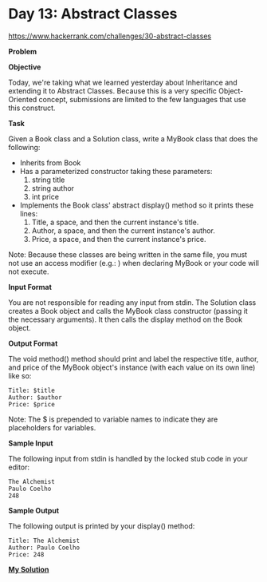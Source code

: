 # Day 13: Abstract Classes

https://www.hackerrank.com/challenges/30-abstract-classes

**Problem**

**Objective**  

Today, we're taking what we learned yesterday about Inheritance and extending it to Abstract Classes. 
Because this is a very specific Object-Oriented concept, submissions are limited to the few languages that use this construct. 

**Task**

Given a Book class and a Solution class, write a MyBook class that does the following:

- Inherits from Book
- Has a parameterized constructor taking these  parameters:
  1. string title
  2. string author
  3. int price
- Implements the Book class' abstract display() method so it prints these  lines:
  1. Title, a space, and then the current instance's title.
  2. Author, a space, and then the current instance's author.
  3. Price, a space, and then the current instance's price.

Note: Because these classes are being written in the same file, you must not use an access modifier (e.g.: ) when declaring MyBook or your code will not execute.

**Input Format**

You are not responsible for reading any input from stdin. The Solution class creates a Book object and calls the MyBook class constructor (passing it the necessary arguments). It then calls the display method on the Book object.

**Output Format**

The void method() method should print and label the respective title, author, and price of the MyBook object's instance (with each value on its own line) like so:

```
Title: $title
Author: $author
Price: $price
```

Note: The $ is prepended to variable names to indicate they are placeholders for variables.

**Sample Input**

The following input from stdin is handled by the locked stub code in your editor:

```
The Alchemist
Paulo Coelho
248
```

**Sample Output**

The following output is printed by your display() method:

```
Title: The Alchemist
Author: Paulo Coelho
Price: 248
```

[**My Solution**](answer.py)
